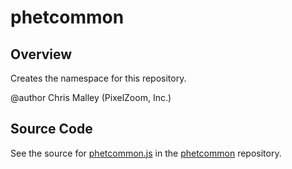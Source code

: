 # phetcommon

## Overview

Creates the namespace for this repository.

@author Chris Malley (PixelZoom, Inc.)



## Source Code

See the source for [phetcommon.js](https://github.com/phetsims/phetcommon/blob/main/js/phetcommon.js) in the [phetcommon](https://github.com/phetsims/phetcommon) repository.
